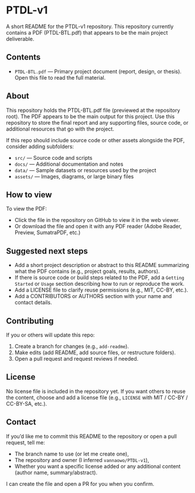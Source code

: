 # PTDL-v1

A short README for the PTDL-v1 repository. This repository currently contains a PDF (PTDL-BTL.pdf) that appears to be the main project deliverable.

## Contents

- `PTDL-BTL.pdf` — Primary project document (report, design, or thesis). Open this file to read the full material.

## About

This repository holds the PTDL-BTL.pdf file (previewed at the repository root). The PDF appears to be the main output for this project. Use this repository to store the final report and any supporting files, source code, or additional resources that go with the project.

If this repo should include source code or other assets alongside the PDF, consider adding subfolders:
- `src/` — Source code and scripts
- `docs/` — Additional documentation and notes
- `data/` — Sample datasets or resources used by the project
- `assets/` — Images, diagrams, or large binary files

## How to view

To view the PDF:
- Click the file in the repository on GitHub to view it in the web viewer.
- Or download the file and open it with any PDF reader (Adobe Reader, Preview, SumatraPDF, etc.)

## Suggested next steps

- Add a short project description or abstract to this README summarizing what the PDF contains (e.g., project goals, results, authors).
- If there is source code or build steps related to the PDF, add a `Getting Started` or `Usage` section describing how to run or reproduce the work.
- Add a LICENSE file to clarify reuse permissions (e.g., MIT, CC-BY, etc.).
- Add a CONTRIBUTORS or AUTHORS section with your name and contact details.

## Contributing

If you or others will update this repo:
1. Create a branch for changes (e.g., `add-readme`).
2. Make edits (add README, add source files, or restructure folders).
3. Open a pull request and request reviews if needed.

## License

No license file is included in the repository yet. If you want others to reuse the content, choose and add a license file (e.g., `LICENSE` with MIT / CC-BY / CC-BY-SA, etc.).

## Contact

If you’d like me to commit this README to the repository or open a pull request, tell me:
- The branch name to use (or let me create one),
- The repository and owner (I inferred `vannaowo/PTDL-v1`),
- Whether you want a specific license added or any additional content (author name, summary/abstract).

I can create the file and open a PR for you when you confirm.

